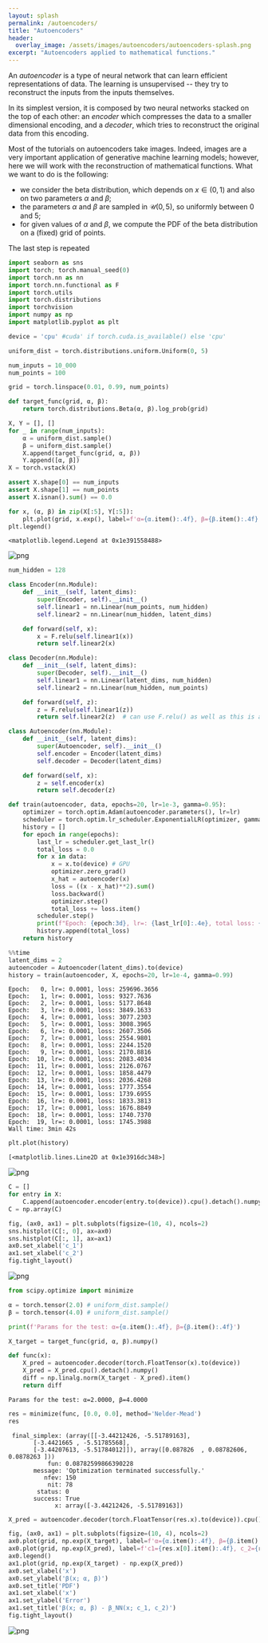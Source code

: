 ```yaml
---
layout: splash
permalink: /autoencoders/
title: "Autoencoders"
header:
  overlay_image: /assets/images/autoencoders/autoencoders-splash.png
excerpt: "Autoencoders applied to mathematical functions."
---
```


An *autoencoder* is a type of neural network that can learn efficient representations of data. The learning is unsupervised -- they try to reconstruct the inputs from the inputs themselves.

In its simplest version, it is composed by two neural networks stacked on the top of each other: an *encoder* which compresses the data to a smaller dimensional encoding, and a *decoder*, which tries to reconstruct the original data from this encoding.

Most of the tutorials on autoencoders take images. Indeed, images are a very important application of generative machine learning models; however, here we will work with the reconstruction of mathematical functions. What we want to do is the following: 
- we consider the beta distribution, which depends on $x \in (0, 1)$ and also on two parameters $\alpha$ and $\beta$;
- the parameters $\alpha$ and $\beta$ are sampled in $\mathcal{U}(0, 5)$, so uniformly between 0 and 5;
- for given values of $\alpha$ and $\beta$, we compute the PDF of the beta distribution on a (fixed) grid of points.

The last step is repeated 


```python
import seaborn as sns
import torch; torch.manual_seed(0)
import torch.nn as nn
import torch.nn.functional as F
import torch.utils
import torch.distributions
import torchvision
import numpy as np
import matplotlib.pyplot as plt
```


```python
device = 'cpu' #cuda' if torch.cuda.is_available() else 'cpu'
```


```python
uniform_dist = torch.distributions.uniform.Uniform(0, 5)
```


```python
num_inputs = 10_000
num_points = 100
```


```python
grid = torch.linspace(0.01, 0.99, num_points)
```


```python
def target_func(grid, α, β):
    return torch.distributions.Beta(α, β).log_prob(grid)
```


```python
X, Y = [], []
for _ in range(num_inputs):
    α = uniform_dist.sample()
    β = uniform_dist.sample()
    X.append(target_func(grid, α, β))
    Y.append([α, β])
X = torch.vstack(X)

assert X.shape[0] == num_inputs
assert X.shape[1] == num_points
assert X.isnan().sum() == 0.0
```


```python
for x, (α, β) in zip(X[:5], Y[:5]):
    plt.plot(grid, x.exp(), label=f'α={α.item():.4f}, β={β.item():.4f}')
plt.legend()
```




    <matplotlib.legend.Legend at 0x1e391558488>




    
![png](/assets/images/autoencoders/autoencoders-1.png)
    



```python
num_hidden = 128
```


```python
class Encoder(nn.Module):
    def __init__(self, latent_dims):
        super(Encoder, self).__init__()
        self.linear1 = nn.Linear(num_points, num_hidden)
        self.linear2 = nn.Linear(num_hidden, latent_dims)

    def forward(self, x):
        x = F.relu(self.linear1(x))
        return self.linear2(x)
```


```python
class Decoder(nn.Module):
    def __init__(self, latent_dims):
        super(Decoder, self).__init__()
        self.linear1 = nn.Linear(latent_dims, num_hidden)
        self.linear2 = nn.Linear(num_hidden, num_points)

    def forward(self, z):
        z = F.relu(self.linear1(z))
        return self.linear2(z)  # can use F.relu() as well as this is a CDF
```


```python
class Autoencoder(nn.Module):
    def __init__(self, latent_dims):
        super(Autoencoder, self).__init__()
        self.encoder = Encoder(latent_dims)
        self.decoder = Decoder(latent_dims)

    def forward(self, x):
        z = self.encoder(x)
        return self.decoder(z)
```


```python
def train(autoencoder, data, epochs=20, lr=1e-3, gamma=0.95):
    optimizer = torch.optim.Adam(autoencoder.parameters(), lr=lr)
    scheduler = torch.optim.lr_scheduler.ExponentialLR(optimizer, gamma=gamma)
    history = []
    for epoch in range(epochs):
        last_lr = scheduler.get_last_lr()
        total_loss = 0.0
        for x in data:
            x = x.to(device) # GPU
            optimizer.zero_grad()
            x_hat = autoencoder(x)
            loss = ((x - x_hat)**2).sum()
            loss.backward()
            optimizer.step()
            total_loss += loss.item()
        scheduler.step()
        print(f"Epoch: {epoch:3d}, lr=: {last_lr[0]:.4e}, total loss: {total_loss:.4f}")
        history.append(total_loss)
    return history
```


```python
%%time
latent_dims = 2
autoencoder = Autoencoder(latent_dims).to(device)
history = train(autoencoder, X, epochs=20, lr=1e-4, gamma=0.99)
```

    Epoch:   0, lr=: 0.0001, loss: 259696.3656
    Epoch:   1, lr=: 0.0001, loss: 9327.7636
    Epoch:   2, lr=: 0.0001, loss: 5177.8648
    Epoch:   3, lr=: 0.0001, loss: 3849.1633
    Epoch:   4, lr=: 0.0001, loss: 3077.2303
    Epoch:   5, lr=: 0.0001, loss: 3008.3965
    Epoch:   6, lr=: 0.0001, loss: 2607.3506
    Epoch:   7, lr=: 0.0001, loss: 2554.9801
    Epoch:   8, lr=: 0.0001, loss: 2244.1520
    Epoch:   9, lr=: 0.0001, loss: 2170.8816
    Epoch:  10, lr=: 0.0001, loss: 2083.4034
    Epoch:  11, lr=: 0.0001, loss: 2126.0767
    Epoch:  12, lr=: 0.0001, loss: 1858.4479
    Epoch:  13, lr=: 0.0001, loss: 2036.4268
    Epoch:  14, lr=: 0.0001, loss: 1777.3554
    Epoch:  15, lr=: 0.0001, loss: 1739.6955
    Epoch:  16, lr=: 0.0001, loss: 1833.3813
    Epoch:  17, lr=: 0.0001, loss: 1676.8849
    Epoch:  18, lr=: 0.0001, loss: 1740.7370
    Epoch:  19, lr=: 0.0001, loss: 1745.3988
    Wall time: 3min 42s
    


```python
plt.plot(history)
```




    [<matplotlib.lines.Line2D at 0x1e3916dc348>]




    
![png](/assets/images/autoencoders/autoencoders-2.png)
    



```python
C = []
for entry in X:
    C.append(autoencoder.encoder(entry.to(device)).cpu().detach().numpy())
C = np.array(C)
```


```python
fig, (ax0, ax1) = plt.subplots(figsize=(10, 4), ncols=2)
sns.histplot(C[:, 0], ax=ax0)
sns.histplot(C[:, 1], ax=ax1)
ax0.set_xlabel('c_1')
ax1.set_xlabel('c_2')
fig.tight_layout()
```


    
![png](/assets/images/autoencoders/autoencoders-3.png)
    



```python
from scipy.optimize import minimize
```


```python
α = torch.tensor(2.0) # uniform_dist.sample()
β = torch.tensor(4.0) # uniform_dist.sample()

print(f'Params for the test: α={α.item():.4f}, β={β.item():.4f}')

X_target = target_func(grid, α, β).numpy()

def func(x):
    X_pred = autoencoder.decoder(torch.FloatTensor(x).to(device))
    X_pred = X_pred.cpu().detach().numpy()
    diff = np.linalg.norm(X_target - X_pred).item()
    return diff
```

    Params for the test: α=2.0000, β=4.0000
    


```python
res = minimize(func, [0.0, 0.0], method='Nelder-Mead')
res
```




     final_simplex: (array([[-3.44212426, -5.51789163],
           [-3.4421665 , -5.51785568],
           [-3.44207613, -5.51784012]]), array([0.087826  , 0.08782606, 0.0878263 ]))
               fun: 0.08782599866390228
           message: 'Optimization terminated successfully.'
              nfev: 150
               nit: 78
            status: 0
           success: True
                 x: array([-3.44212426, -5.51789163])




```python
X_pred = autoencoder.decoder(torch.FloatTensor(res.x).to(device)).cpu().detach().numpy()
```


```python
fig, (ax0, ax1) = plt.subplots(figsize=(10, 4), ncols=2)
ax0.plot(grid, np.exp(X_target), label=f'α={α.item():.4f}, β={β.item():.4f}')
ax0.plot(grid, np.exp(X_pred), label=f'c1={res.x[0].item():.4f}, c_2={res.x[1].item():.4f}')
ax0.legend()
ax1.plot(grid, np.exp(X_target) - np.exp(X_pred))
ax0.set_xlabel('x')
ax0.set_ylabel('β(x; α, β)')
ax0.set_title('PDF')
ax1.set_xlabel('x')
ax1.set_ylabel('Error')
ax1.set_title('β(x; α, β) - β_NN(x; c_1, c_2)')
fig.tight_layout()
```


    
![png](/assets/images/autoencoders/autoencoders-4.png)
    

